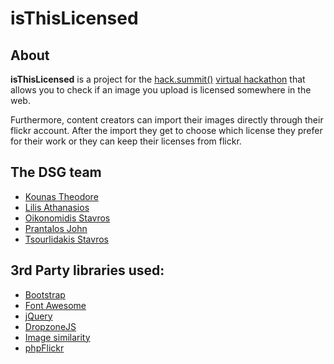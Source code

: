 # isThisLicensed

About
-----
**isThisLicensed** is a project for the [hack.summit()](https://hacksummit.org/) [virtual hackathon](http://www.koding.com/hackathon) that allows you to check if an image you upload is licensed somewhere in the web. 

Furthermore, content creators can import their images directly through their flickr account. After the import they get to choose which license they prefer for their work or they can keep their licenses from flickr.

The DSG team
--------
* [Kounas Theodore](https://linkedin.com/in/theodore-kounas-9b80b3111)
* [Lilis Athanasios](https://www.linkedin.com/in/lithan)
* [Oikonomidis Stavros](#)
* [Prantalos John](https://www.linkedin.com/in/johnprantalos)
* [Tsourlidakis Stavros](https://www.linkedin.com/in/stsourlidakis)

3rd Party libraries used:
------------------------
* [Bootstrap](http://getbootstrap.com)
* [Font Awesome](https://fortawesome.github.io/Font-Awesome/)
* [jQuery](https://jquery.com/)
* [DropzoneJS](http://www.dropzonejs.com/)
* [Image similarity](http://www.phpclasses.org/package/8255-PHP-Compare-two-images-to-find-if-they-are-similar.html)
* [phpFlickr](https://github.com/dan-coulter/phpflickr)
